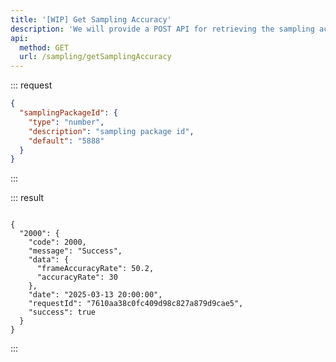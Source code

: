 ```yaml
---
title: '[WIP] Get Sampling Accuracy'
description: 'We will provide a POST API for retrieving the sampling accuracy.'
api:
  method: GET
  url: /sampling/getSamplingAccuracy
---
```


::: request

```json [query]
{
  "samplingPackageId": {
    "type": "number",
    "description": "sampling package id",
    "default": "5888"
  }
}
```

:::

::: result

```json[responses]

{
  "2000": {
    "code": 2000,
    "message": "Success",
    "data": {
      "frameAccuracyRate": 50.2,
      "accuracyRate": 30
    },
    "date": "2025-03-13 20:00:00",
    "requestId": "7610aa38c0fc409d98c827a879d9cae5",
    "success": true
  }
}
```

:::

